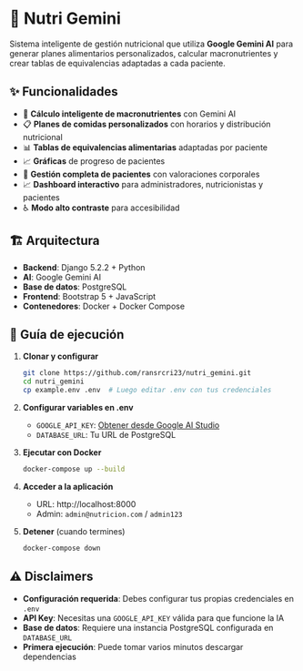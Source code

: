 # 🥗 Nutri Gemini

Sistema inteligente de gestión nutricional que utiliza **Google Gemini AI** para generar planes alimentarios personalizados, calcular macronutrientes y crear tablas de equivalencias adaptadas a cada paciente.

## ✨ Funcionalidades

- 🧠 **Cálculo inteligente de macronutrientes** con Gemini AI
- 📋 **Planes de comidas personalizados** con horarios y distribución nutricional
- 📊 **Tablas de equivalencias alimentarias** adaptadas por paciente
- 📈 **Gráficas** de progreso de pacientes
- 👥 **Gestión completa de pacientes** con valoraciones corporales
- 📈 **Dashboard interactivo** para administradores, nutricionistas y pacientes
- ♿ **Modo alto contraste** para accesibilidad

## 🏗️ Arquitectura

- **Backend**: Django 5.2.2 + Python
- **AI**: Google Gemini AI
- **Base de datos**: PostgreSQL
- **Frontend**: Bootstrap 5 + JavaScript
- **Contenedores**: Docker + Docker Compose

## 🚀 Guía de ejecución

1. **Clonar y configurar**
   ```bash
   git clone https://github.com/ransrcri23/nutri_gemini.git
   cd nutri_gemini
   cp example.env .env  # Luego editar .env con tus credenciales
   ```

2. **Configurar variables en .env**
   - `GOOGLE_API_KEY`: [Obtener desde Google AI Studio](https://makersuite.google.com/app/apikey)
   - `DATABASE_URL`: Tu URL de PostgreSQL

3. **Ejecutar con Docker**
   ```bash
   docker-compose up --build
   ```

4. **Acceder a la aplicación**
   - URL: http://localhost:8000
   - Admin: `admin@nutricion.com` / `admin123`

5. **Detener** (cuando termines)
   ```bash
   docker-compose down
   ```

## ⚠️ Disclaimers

- **Configuración requerida**: Debes configurar tus propias credenciales en `.env`
- **API Key**: Necesitas una `GOOGLE_API_KEY` válida para que funcione la IA
- **Base de datos**: Requiere una instancia PostgreSQL configurada en `DATABASE_URL`
- **Primera ejecución**: Puede tomar varios minutos descargar dependencias


